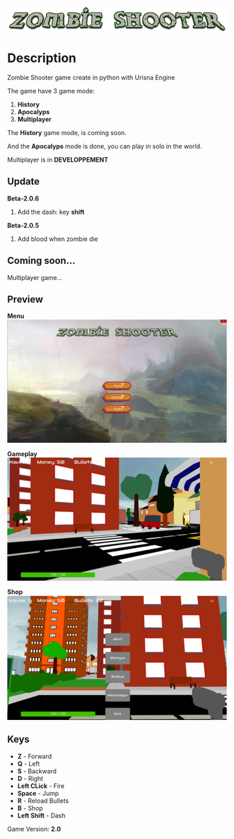 ![No Preview :(](https://github.com/Creator754915/Zombie-Shooter/blob/main/Preview/Zombie_Shooter.png)

# Description
Zombie Shooter game create in python with Urisna Engine

The game have 3 game mode:
  1) **History**
  2) **Apocalyps**
  3) **Multiplayer**

The **History** game mode, is coming soon.

And the **Apocalyps** mode is done, you can play in solo in the world.

Multiplayer is in **DEVELOPPEMENT**

## Update
**Beta-2.0.6**
  1) Add the dash: key **shift**


**Beta-2.0.5**
  1) Add blood when zombie die

## Coming soon...
Multiplayer game...

## Preview

**Menu**
 ![No Preview :(](https://github.com/Creator754915/Zombie-Shooter/blob/main/Preview/menu_zombie_shooter.png)
 
 **Gameplay**
 ![No Preview :(](https://github.com/Creator754915/Zombie-Shooter/blob/main/Preview/gameplay.png)
 
 **Shop**
 ![No Preview :(](https://github.com/Creator754915/Zombie-Shooter/blob/main/Preview/shop.png)

## Keys
<ul>
      <li><strong>Z</strong> - Forward</li>
      <li><strong>Q</strong> - Left</li>
      <li><strong>S</strong> - Backward</li>
      <li><strong>D</strong> - Right</li>
      <li><strong>Left CLick</strong> - Fire</li>
      <li><strong>Space</strong> - Jump</li>
      <li><strong>R</strong> - Reload Bullets</li>
      <li><strong>B</strong> - Shop</li>
      <li><strong>Left Shift</strong> - Dash</li>
    </ul>

Game Version: **2.0**
